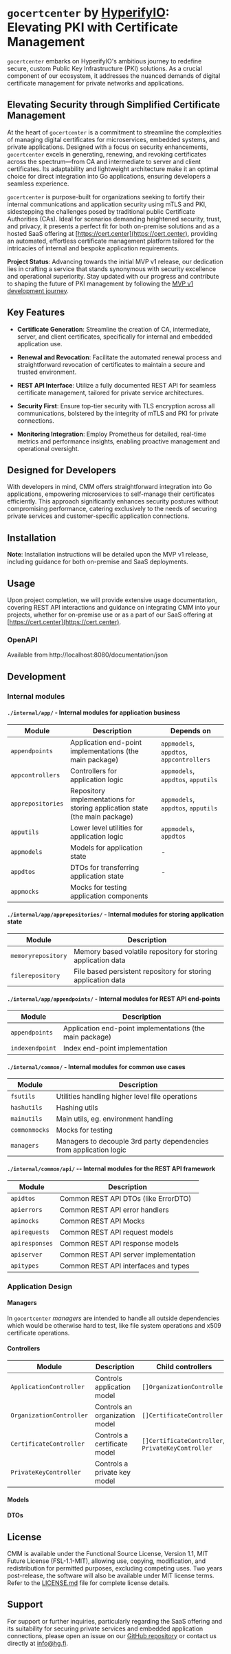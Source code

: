 # `gocertcenter` by [HyperifyIO](https://github.com/hyperifyio): Elevating PKI with Certificate Management

`gocertcenter` embarks on HyperifyIO's ambitious journey to redefine secure, 
custom Public Key Infrastructure (PKI) solutions. As a crucial component of our 
ecosystem, it addresses the nuanced demands of digital certificate management 
for private networks and applications.

## Elevating Security through Simplified Certificate Management

At the heart of `gocertcenter` is a commitment to streamline the complexities 
of managing digital certificates for microservices, embedded systems, and 
private applications. Designed with a focus on security enhancements, 
`gocertcenter` excels in generating, renewing, and revoking certificates across 
the spectrum—from CA and intermediate to server and client certificates. Its 
adaptability and lightweight architecture make it an optimal choice for direct 
integration into Go applications, ensuring developers a seamless experience.

`gocertcenter` is purpose-built for organizations seeking to fortify their 
internal communications and application security using mTLS and PKI, 
sidestepping the challenges posed by traditional public Certificate Authorities 
(CAs). Ideal for scenarios demanding heightened security, trust, and privacy, 
it presents a perfect fit for both on-premise solutions and as a hosted SaaS 
offering at [https://cert.center](https://cert.center), providing an automated, 
effortless certificate management platform tailored for the intricacies of 
internal and bespoke application requirements.

**Project Status**: Advancing towards the initial MVP v1 release, our 
dedication lies in crafting a service that stands synonymous with security 
excellence and operational superiority. Stay updated with our progress and 
contribute to shaping the future of PKI management by following the [MVP v1 
development journey](https://github.com/hyperifyio/gocertcenter/issues/1).

## Key Features

- **Certificate Generation**: Streamline the creation of CA, intermediate, 
  server, and client certificates, specifically for internal and embedded 
  application use.

- **Renewal and Revocation**: Facilitate the automated renewal process and 
  straightforward revocation of certificates to maintain a secure and trusted 
  environment.

- **REST API Interface**: Utilize a fully documented REST API for seamless 
  certificate management, tailored for private service architectures.

- **Security First**: Ensure top-tier security with TLS encryption across all 
  communications, bolstered by the integrity of mTLS and PKI for private 
  connections.

- **Monitoring Integration**: Employ Prometheus for detailed, real-time metrics 
  and performance insights, enabling proactive management and operational 
  oversight.

## Designed for Developers

With developers in mind, CMM offers straightforward integration into Go 
applications, empowering microservices to self-manage their certificates 
efficiently. This approach significantly enhances security postures without 
compromising performance, catering exclusively to the needs of securing private 
services and customer-specific application connections.

## Installation

**Note**: Installation instructions will be detailed upon the MVP v1 release, 
including guidance for both on-premise and SaaS deployments.

## Usage

Upon project completion, we will provide extensive usage documentation, 
covering REST API interactions and guidance on integrating CMM into your 
projects, whether for on-premise use or as a part of our SaaS offering at 
[https://cert.center](https://cert.center).

### OpenAPI

Available from http://localhost:8080/documentation/json

## Development

### Internal modules

#### `./internal/app/` - Internal modules for application business

| Module            | Description                                                                 | Depends on                               |
|-------------------|-----------------------------------------------------------------------------|------------------------------------------|
| `appendpoints`    | Application end-point implementations (the main package)                    | `appmodels`, `appdtos`, `appcontrollers` |
| `appcontrollers`  | Controllers for application logic                                           | `appmodels`, `appdtos`, `apputils`       |
| `apprepositories` | Repository implementations for storing application state (the main package) | `appmodels`, `appdtos`, `apputils`       |
| `apputils`        | Lower level utilities for application logic                                 | `appmodels`, `appdtos`                   |
| `appmodels`       | Models for application state                                                | -                                        |
| `appdtos`         | DTOs for transferring application state                                     | -                                        |
| `appmocks`        | Mocks for testing application components                                    |                                          |

#### `./internal/app/apprepositories/` - Internal modules for storing application state

| Module               | Description                                                                 |
|----------------------|-----------------------------------------------------------------------------|
| `memoryrepository`   | Memory based volatile repository for storing application data               |
| `filerepository`     | File based persistent repository for storing application data               |

#### `./internal/app/appendpoints/` - Internal modules for REST API end-points

| Module            | Description                                              |
|-------------------|----------------------------------------------------------|
| `appendpoints`    | Application end-point implementations (the main package) |
| `indexendpoint`   | Index end-point implementation                           |

#### `./internal/common/` - Internal modules for common use cases

| Module        | Description                                                        |
|---------------|--------------------------------------------------------------------|
| `fsutils`     | Utilities handling higher level file operations                    |
| `hashutils`   | Hashing utils                                                      |
| `mainutils`   | Main utils, eg. environment handling                               |
| `commonmocks` | Mocks for testing                                                  |
| `managers`    | Managers to decouple 3rd party dependencies from application logic |

#### `./internal/common/api/` -- Internal modules for the REST API framework

| Module         | Description                           |
|----------------|---------------------------------------|
| `apidtos`      | Common REST API DTOs (like ErrorDTO)  |
| `apierrors`    | Common REST API error handlers        |
| `apimocks`     | Common REST API Mocks                 |
| `apirequests`  | Common REST API request models        |
| `apiresponses` | Common REST API response models       |
| `apiserver`    | Common REST API server implementation |
| `apitypes`     | Common REST API interfaces and types  |

### Application Design

#### Managers

In `gocertcenter` *managers* are intended to handle all outside dependencies 
which would be otherwise hard to test, like file system operations and x509 
certificate operations.

#### Controllers

| Module                             | Description                    | Child controllers                                 | Parent relations                                    |
|------------------------------------|--------------------------------|---------------------------------------------------|-----------------------------------------------------|
| `ApplicationController`            | Controls application model     | `[]OrganizationController`                        |                                                     |
| `OrganizationController`           | Controls an organization model | `[]CertificateController`                         | `ApplicationController`                             |
| `CertificateController`            | Controls a certificate model   | `[]CertificateController`, `PrivateKeyController` | `OrganizationController` or `CertificateController` |
| `PrivateKeyController`             | Controls a private key model   |                                                   | `CertificateController`                             |

#### Models

#### DTOs


## License

CMM is available under the Functional Source License, Version 1.1, MIT Future 
License (FSL-1.1-MIT), allowing use, copying, modification, and redistribution 
for permitted purposes, excluding competing uses. Two years post-release, the 
software will also be available under MIT license terms. Refer to the 
[LICENSE.md](LICENSE) file for complete license details.

## Support

For support or further inquiries, particularly regarding the SaaS offering and 
its suitability for securing private services and embedded application 
connections, please open an issue on our 
[GitHub repository](https://github.com/hyperifyio/gocertcenter/issues) or contact us 
directly at info@hg.fi.
